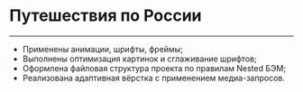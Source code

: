 # **Путешествия по России**
------------------------------
* Применены анимации, шрифты, фреймы;
* Выполнены оптимизация картинок и сглаживание шрифтов;
* Оформлена файловая структура проекта по правилам Nested БЭМ;
* Реализована адаптивная вёрстка с применением медиа-запросов.
